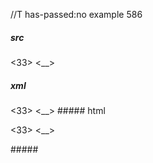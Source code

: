//T has-passed:no
example 586
##### src
<33> <__>
##### xml
<?xml version="1.0" encoding="UTF-8"?>
<!DOCTYPE document SYSTEM "CommonMark.dtd">
<document xmlns="http://commonmark.org/xml/1.0">
  <paragraph>
    <text>&lt;33&gt; &lt;__&gt;</text>
  </paragraph>
</document>
##### html
<p>&lt;33&gt; &lt;__&gt;</p>
#####
